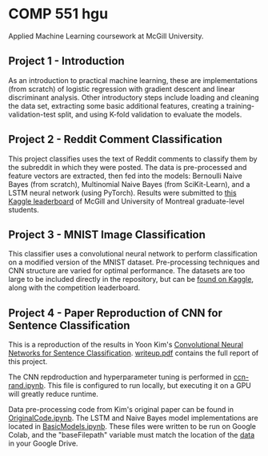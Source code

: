 # COMP 551 hgu
Applied Machine Learning coursework at McGill University.

## Project 1 - Introduction
As an introduction to practical machine learning, these are implementations (from scratch) of logistic regression with gradient descent and linear discriminant analysis. Other introductory steps include loading and cleaning the data set, extracting some basic additional features, creating a training-validation-test split, and using K-fold validation to evaluate the models.

## Project 2 - Reddit Comment Classification
This project classifies uses the text of Reddit comments to classify them by the subreddit in which they were posted. The data is pre-processed and feature vectors are extracted, then fed into the models: Bernoulli Naive Bayes (from scratch), Multinomial Naive Bayes (from SciKit-Learn), and a LSTM neural network (using PyTorch). Results were submitted to [this Kaggle leaderboard](https://www.kaggle.com/c/reddit-comment-classification-comp-551) of McGill and University of Montreal graduate-level students.

## Project 3 - MNIST Image Classification
This classifier uses a convolutional neural network to perform classification on a modified version of the MNIST dataset. Pre-processing techniques and CNN structure are varied for optimal performance. The datasets are too large to be included directly in the repository, but can be [found on Kaggle](https://www.kaggle.com/c/modified-mnist), along with the competition leaderboard.

## Project 4 - Paper Reproduction of CNN for Sentence Classification
This is a reproduction of the results in Yoon Kim's [Convolutional Neural Networks for Sentence Classification](https://github.com/yoonkim/CNN_sentence). [writeup.pdf](Project_4/reports/writeup.pdf) contains the full report of this project.

The CNN repdroduction and hyperparameter tuning is performed in [ccn-rand.ipynb](Project_4/models/cnn-rand.ipynb). This file is configured to run locally, but executing it on a GPU will greatly reduce runtime.

Data pre-processing code from Kim's original paper can be found in [OriginalCode.ipynb](Project_4/models/OriginalCode.ipynb). The LSTM and Naive Bayes model implementations are located in [BasicModels.ipynb](Project_4/models/BasicModels.ipynb). These files were written to be run on Google Colab, and the "baseFilepath" variable must match the location of the [data](Project_4/data/) in your Google Drive.
